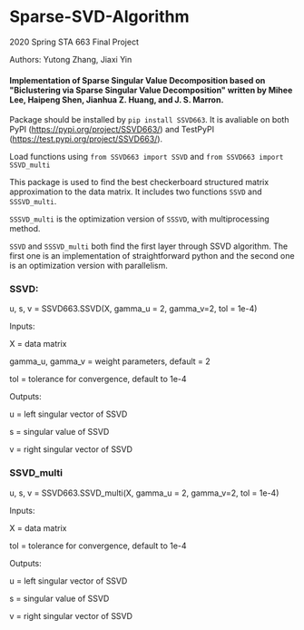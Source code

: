 # Sparse-SVD-Algorithm
2020 Spring STA 663 Final Project 

Authors: Yutong Zhang, Jiaxi Yin

#### Implementation of Sparse Singular Value Decomposition based on "Biclustering via Sparse Singular Value Decomposition" written by Mihee Lee, Haipeng Shen, Jianhua Z. Huang, and J. S. Marron.

Package should be installed by `pip install SSVD663`. It is avaliable on both PyPI (https://pypi.org/project/SSVD663/) and TestPyPI (https://test.pypi.org/project/SSVD663/).

Load functions using `from SSVD663 import SSVD` and `from SSVD663 import SSVD_multi`

This package is used to find the best checkerboard structured matrix approximation to the data matrix. It includes two functions `SSVD` and `SSSVD_multi`.

`SSSVD_multi` is the optimization version of `SSSVD`, with multiprocessing method.

`SSVD` and `SSSVD_multi` both find the first layer through SSVD algorithm. The first one is an implementation of straightforward python and the second one is an optimization version with parallelism. 

### SSVD:

u, s, v = SSVD663.SSVD(X, gamma_u = 2, gamma_v=2, tol = 1e-4)

Inputs:

X = data matrix

gamma_u, gamma_v = weight parameters, default = 2

tol = tolerance for convergence, default to 1e-4

Outputs:

u = left singular vector of SSVD

s = singular value of SSVD

v = right singular vector of SSVD

### SSVD_multi

u, s, v = SSVD663.SSVD_multi(X, gamma_u = 2, gamma_v=2, tol = 1e-4)

Inputs:

X = data matrix

tol = tolerance for convergence, default to 1e-4

Outputs:

u = left singular vector of SSVD

s = singular value of SSVD

v = right singular vector of SSVD
